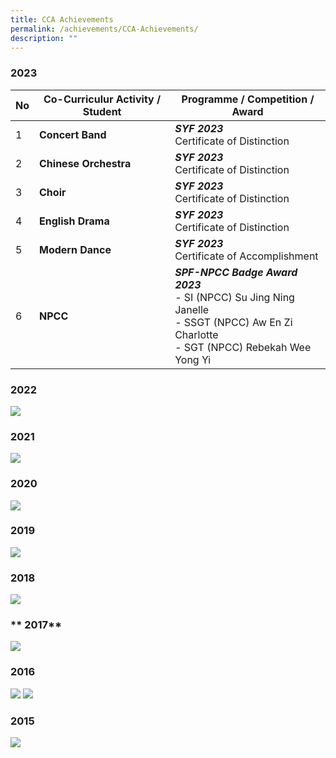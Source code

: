 ```yaml
---
title: CCA Achievements
permalink: /achievements/CCA-Achievements/
description: ""
---
```

### **2023**

| **No** | **Co-Curriculur Activity / Student** | **Programme / Competition / Award** |
| -------- | -------- | -------- |
| 1 | **Concert Band** | ***SYF 2023*** <br>Certificate of Distinction |
| 2 | **Chinese Orchestra** | ***SYF 2023*** <br> Certificate of Distinction |
| 3 | **Choir** | ***SYF 2023***  <br>Certificate of Distinction |
| 4 | **English Drama** | ***SYF 2023*** <br> Certificate of Distinction |
| 5 | **Modern Dance** | ***SYF 2023*** <br>Certificate of Accomplishment |
| 6 | **NPCC** | ***SPF-NPCC Badge Award 2023*** <br>- SI (NPCC) Su Jing Ning Janelle <br> - SSGT (NPCC) Aw En Zi Charlotte<br> - SGT (NPCC) Rebekah Wee Yong Yi |

### **2022**

![](/images/cca2022.png)

### **2021**

![](/images/cca2021.png)

### **2020**

![](/images/cca2020.png)

### **2019**

![](/images/cca2019.png)

### **2018**

![](/images/cca2018.png)

### ** 2017**

![](/images/cca2017.png)

### **2016**

![](/images/cca2016.png)
![](/images/cca20162.png)

### **2015**

![](/images/cca2015.png)